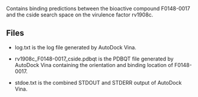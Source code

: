 Contains binding predictions between the bioactive compound F0148-0017 and the cside search space on the virulence factor rv1908c.

## Files

- log.txt is the log file generated by AutoDock Vina.

- rv1908c_F0148-0017_cside.pdbqt is the PDBQT file generated by AutoDock Vina containing the orientation and binding location of F0148-0017.

- stdoe.txt is the combined STDOUT and STDERR output of AutoDock Vina.

